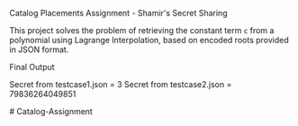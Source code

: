 Catalog Placements Assignment - Shamir's Secret Sharing

This project solves the problem of retrieving the constant term `c` from a polynomial using Lagrange Interpolation, based on encoded roots provided in JSON format.

Final Output

Secret from testcase1.json = 3
Secret from testcase2.json = 79836264049851

#   C a t a l o g - A s s i g n m e n t  
 